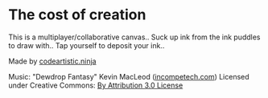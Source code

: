 The cost of creation
====================
This is a multiplayer/collaborative canvas..
Suck up ink from the ink puddles to draw with..
Tap yourself to deposit your ink..

Made by [codeartistic.ninja](http://the.codeartistic.ninja/)

Music: "Dewdrop Fantasy" Kevin MacLeod ([incompetech.com](http://incompetech.com))
Licensed under Creative Commons: [By Attribution 3.0 License](http://creativecommons.org/licenses/by/3.0/)